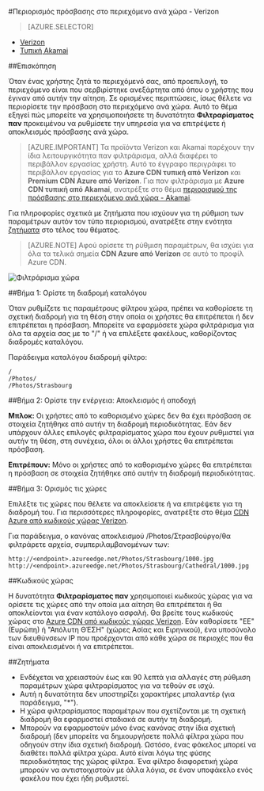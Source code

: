<properties
    pageTitle="Περιορισμός πρόσβασης στο περιεχόμενο Azure CDN ανά χώρα | Microsoft Azure"
    description="Μάθετε πώς μπορείτε να περιορίσετε την πρόσβαση στο περιεχόμενο Azure CDN χρησιμοποιώντας τη δυνατότητα φιλτραρίσματος παν."
    services="cdn"
    documentationCenter=""
    authors="camsoper, rli"
    manager="erikre"
    editor=""/>

<tags
    ms.service="cdn"
    ms.workload="tbd"
    ms.tgt_pltfrm="na"
    ms.devlang="na"
    ms.topic="article"
    ms.date="10/13/2016"
    ms.author="casoper"/>

#<a name="restrict-access-to-your-content-by-country---verizon"></a>Περιορισμός πρόσβασης στο περιεχόμενο ανά χώρα - Verizon

> [AZURE.SELECTOR]
- [Verizon](cdn-restrict-access-by-country.md)
- [Τυπική Akamai](cdn-restrict-access-by-country-akamai.md)

##<a name="overview"></a>Επισκόπηση

Όταν ένας χρήστης ζητά το περιεχόμενό σας, από προεπιλογή, το περιεχόμενο είναι που σερβιρίστηκε ανεξάρτητα από όπου ο χρήστης που έγιναν από αυτήν την αίτηση. Σε ορισμένες περιπτώσεις, ίσως θέλετε να περιορίσετε την πρόσβαση στο περιεχόμενο ανά χώρα. Αυτό το θέμα εξηγεί πώς μπορείτε να χρησιμοποιήσετε τη δυνατότητα **Φιλτραρίσματος παν** προκειμένου να ρυθμίσετε την υπηρεσία για να επιτρέψετε ή αποκλεισμός πρόσβασης ανά χώρα.

> [AZURE.IMPORTANT] Τα προϊόντα Verizon και Akamai παρέχουν την ίδια λειτουργικότητα παν φιλτράρισμα, αλλά διαφέρει το περιβάλλον εργασίας χρήστη. Αυτό το έγγραφο περιγράφει το περιβάλλον εργασίας για το **Azure CDN τυπική από Verizon** και **Premium CDN Azure από Verizon**. Για παν φιλτράρισμα με **Azure CDN τυπική από Akamai**, ανατρέξτε στο θέμα [περιορισμού της πρόσβασης στο περιεχόμενο ανά χώρα - Akamai](cdn-restrict-access-by-country-akamai.md).

Για πληροφορίες σχετικά με ζητήματα που ισχύουν για τη ρύθμιση των παραμέτρων αυτόν τον τύπο περιορισμού, ανατρέξτε στην ενότητα [ζητήματα](cdn-restrict-access-by-country.md#considerations) στο τέλος του θέματος.  

>[AZURE.NOTE] Αφού ορίσετε τη ρύθμιση παραμέτρων, θα ισχύει για όλα τα τελικά σημεία **CDN Azure από Verizon** σε αυτό το προφίλ Azure CDN.

![Φιλτράρισμα χώρα](./media/cdn-filtering/cdn-country-filtering.png)

##<a name="step-1-define-the-directory-path"></a>Βήμα 1: Ορίστε τη διαδρομή καταλόγου

Όταν ρυθμίζετε τις παραμέτρους φίλτρου χώρα, πρέπει να καθορίσετε τη σχετική διαδρομή για τη θέση στην οποία οι χρήστες θα επιτρέπεται ή δεν επιτρέπεται η πρόσβαση. Μπορείτε να εφαρμόσετε χώρα φιλτράρισμα για όλα τα αρχεία σας με το "/" ή να επιλέξετε φακέλους, καθορίζοντας διαδρομές καταλόγου.

Παράδειγμα καταλόγου διαδρομή φίλτρο:

    /                                 
    /Photos/
    /Photos/Strasbourg

##<a name="step-2-define-the-action-block-or-allow"></a>Βήμα 2: Ορίστε την ενέργεια: Αποκλεισμός ή αποδοχή

**Μπλοκ:** Οι χρήστες από το καθορισμένο χώρες δεν θα έχει πρόσβαση σε στοιχεία ζητήθηκε από αυτήν τη διαδρομή περιοδικότητας. Εάν δεν υπάρχουν άλλες επιλογές φιλτραρίσματος χώρα που έχουν ρυθμιστεί για αυτήν τη θέση, στη συνέχεια, όλοι οι άλλοι χρήστες θα επιτρέπεται πρόσβαση.

**Επιτρέπουν:** Μόνο οι χρήστες από το καθορισμένο χώρες θα επιτρέπεται η πρόσβαση σε στοιχεία ζητήθηκε από αυτήν τη διαδρομή περιοδικότητας.

##<a name="step-3-define-the-countries"></a>Βήμα 3: Ορισμός τις χώρες

Επιλέξτε τις χώρες που θέλετε να αποκλείσετε ή να επιτρέψετε για τη διαδρομή του. Για περισσότερες πληροφορίες, ανατρέξτε στο θέμα [CDN Azure από κωδικούς χώρας Verizon](https://msdn.microsoft.com/library/mt761717.aspx).

Για παράδειγμα, ο κανόνας αποκλεισμού /Photos/Στρασβούργο/θα φιλτράρετε αρχεία, συμπεριλαμβανομένων των:

    http://<endpoint>.azureedge.net/Photos/Strasbourg/1000.jpg
    http://<endpoint>.azureedge.net/Photos/Strasbourg/Cathedral/1000.jpg


##<a name="country-codes"></a>Κωδικούς χώρας

Η δυνατότητα **Φιλτραρίσματος παν** χρησιμοποιεί κωδικούς χώρας για να ορίσετε τις χώρες από την οποία μια αίτηση θα επιτρέπεται ή θα αποκλείονται για έναν κατάλογο ασφαλή. Θα βρείτε τους κωδικούς χώρας στο [Azure CDN από κωδικούς χώρας Verizon](https://msdn.microsoft.com/library/mt761717.aspx). Εάν καθορίσετε "ΕΕ" (Ευρώπη) ή "Απόλυτη ΘΈΣΗ" (χώρες Ασίας και Ειρηνικού), ένα υποσύνολο των διευθύνσεων IP που προέρχονται από κάθε χώρα σε περιοχές που θα είναι αποκλεισμένοι ή να επιτρέπεται.


##<a id="considerations"></a>Ζητήματα

- Ενδέχεται να χρειαστούν έως και 90 λεπτά για αλλαγές στη ρύθμιση παραμέτρων χώρα φιλτραρίσματος για να τεθούν σε ισχύ.
- Αυτή η δυνατότητα δεν υποστηρίζει χαρακτήρες μπαλαντέρ (για παράδειγμα, "*").
- Η χώρα φιλτραρίσματος παραμέτρων που σχετίζονται με τη σχετική διαδρομή θα εφαρμοστεί σταδιακά σε αυτήν τη διαδρομή.
- Μπορούν να εφαρμοστούν μόνο ένας κανόνας στην ίδια σχετική διαδρομή (δεν μπορείτε να δημιουργήσετε πολλά φίλτρα χώρα που οδηγούν στην ίδια σχετική διαδρομή. Ωστόσο, ένας φάκελος μπορεί να διαθέτει πολλά φίλτρα χώρα. Αυτό είναι λόγω της φύσης περιοδικότητας της χώρας φίλτρα. Ένα φίλτρο διαφορετική χώρα μπορούν να αντιστοιχιστούν με άλλα λόγια, σε έναν υποφάκελο ενός φακέλου που έχει ήδη ρυθμιστεί.
